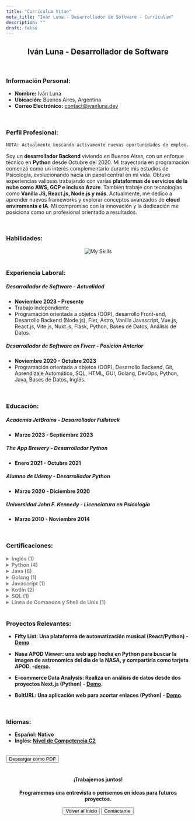 ```yaml
---
title: "Currículum Vitae"
meta_title: "Iván Luna - Desarrollador de Software - Currículum"
description: ""
draft: false
---
```


<div style="text-align: center;">
  <h2>Iván Luna - Desarrollador de Software</h2>
</div>
<br>

### Información Personal:
- **Nombre:** Iván Luna
- **Ubicación:** Buenos Aires, Argentina
- **Correo Electrónico:** [contact@ivanluna.dev](mailto:contact@ivanluna.dev)

<br>

### Perfil Profesional:
  ```bash
NOTA: Actualmente buscando activamente nuevas oportunidades de empleo.
```
Soy un **desarrollador Backend** viviendo en Buenos Aires, con un enfoque técnico en **Python** desde Octubre del 2020. Mi trayectoria en programación comenzó como un interés complementario durante mis estudios de Psicología, evolucionando hacia un papel central en mi vida. Obtuve experiencias valiosas trabajando con varias **plataformas de servicios de la nube como AWS, GCP e incluso Azure**. También trabajé con tecnologías como **Vanilla JS, React.js, Node.js y más**. Actualmente, me dedico a aprender nuevos frameworks y explorar conceptos avanzados de **cloud enviroments e IA**. Mi compromiso con la innovación y la dedicación me posiciona como un profesional orientado a resultados.

<br>

### Habilidades:

<div align="center">  

  <img src="https://skillicons.dev/icons?i=python,flask,django,nodejs,react,astro,vue,mysql,postgres,gcp,azure,vercel,netlify,git,html,js,css,docker&perline=6" alt="My Skills">

</div>

<br>

### Experiencia Laboral:

##### Desarrollador de Software - Actualidad
- **Noviembre 2023 - Presente**
- Trabajo independiente
- Programación orientada a objetos (OOP), desarrollo Front-end, Desarrollo Backend (Node.js), Flet, Astro, Vanilla Javascript, Vue.js, React.js, Vite.js, Nuxt.js, Flask, Python, Bases de Datos, Análisis de Datos.

##### Desarrollador de Software en Fiverr - Posición Anterior
- **Noviembre 2020 - Octubre 2023**
- Programación orientada a objetos (OOP), Desarrollo Backend, Git, Aprendizaje Automático, SQL, HTML, GUI, Golang, DevOps, Python, Java, Bases de Datos, Inglés.

<br>

### Educación:

##### Academia JetBrains - Desarrollador Fullstack
- **Marzo 2023 - Septiembre 2023**

##### The App Brewery - Desarrollador Python
- **Enero 2021 - Octubre 2021**

##### Alumno de Udemy - Desarrollador Python
- **Marzo 2020 - Diciembre 2020**

##### Universidad John F. Kennedy - Licenciatura en Psicología
- **Marzo 2010 - Noviembre 2014**

<br>

### Certificaciones:
<b>
<details>
  <summary style="color: grey;">Inglés (1)</summary>

- C2 Proficiente:  
  - Emitido por: EF International Language Centers  
  - Fecha de Emisión: Septiembre 2023  
  - [Certificado](https://www.efset.org/cert/d4vAsK)
</details>

<details>
  <summary style="color: grey;">Python (4)</summary>

- Python Core  
  - Emitido por: Academia JetBrains  
  - Fecha de Emisión: Agosto 2023  
  - [Certificado](https://hyperskill.org/certificates/51e65420-93f0-40b6-a65c-f7907d22b6af.pdf)

- SQL Con Python  
  - Emitido por: Hyperskill  
  - Fecha de Emisión: Agosto 2023  
  - [Certificado](https://hyperskill.org/certificates/fc57ab6c-889d-40ae-957e-3f74c3338ba2.pdf)

- Introducción a la Ciencia de Datos  
  - Emitido por: Hyperskill  
  - Fecha de Emisión: Julio 2023  
  - [Certificado](https://hyperskill.org/certificates/eab039fb-ab39-40ef-8bdf-272705c1d35d.pdf)

- Introducción a Python  
  - Emitido por: Hyperskill  
  - Fecha de Emisión: Julio 2023  
  - [Certificado](https://hyperskill.org/certificates/99da3922-3555-4b3a-b111-70a02e279d6f.pdf)
</details>

<details>
  <summary style="color: grey;">Java (6)</summary>

- Seguridad de Spring para Desarrolladores Backend en Java  
  - Emitido por: Academia JetBrains  
  - Fecha de Emisión: Septiembre 2023  
  - [Certificado](https://hyperskill.org/certificates/ff20f638-acd5-4f75-8659-c7e21a08735a.pdf) 

- Desarrollador Backend en Java  
  - Emitido por: Academia JetBrains  
  - Fecha de Emisión: Septiembre 2023  
  - [Certificado](https://hyperskill.org/certificates/d430b05a-41d5-4371-9623-adf9206fa496.pdf)  

- Java Core:    
  - Emitido por: Academia JetBrains  
  - Fecha de Emisión: Septiembre 2023  
  - [Certificado](https://hyperskill.org/certificates/5224398c-7dbc-4553-8447-0aced982ead1.pdf)  

- Desarrollador de Aplicaciones de Escritorio en Java  
  - Emitido por: Academia JetBrains  
  - Fecha de Emisión: Septiembre 2023  
  - [Certificado](https://hyperskill.org/certificates/22b5284d-5d34-4fc3-858f-b46a0a1738d9.pdf)

- Desarrollador Java  
  - Emitido por: Academia JetBrains  
  - Fecha de Emisión: Septiembre 2023  
  - [Certificado](https://hyperskill.org/certificates/577ca8b9-bd43-4fea-8983-ae6b3b4823d4.pdf) 

- Introducción a Java  
  - Emitido por: Hyperskill  
  - Fecha de Emisión: Julio 2023  
  - [Certificado](https://hyperskill.org/certificates/7aa60db2-49fe-4e51-afa9-9556530f856c.pdf) 
</details>

<details>
  <summary style="color: grey;">Golang (1)</summary>

- Introducción a Golang  
  - Emitido por: Academia JetBrains  
  - Fecha de Emisión: Agosto 2023  
  - [Certificado](https://hyperskill.org/certificates/0b905758-d367-4ea9-9b57-d0f91f0606bf.pdf)
</details>

<details>
  <summary style="color: grey;">Javascript (1)</summary>

- Introducción a Javascript  
  - Emitido por: Hyperskill  
  - Fecha de Emisión: Julio 2023  
  - [Certificado](https://hyperskill.org/certificates/516dcb3e-e609-4c41-810a-2ed550794c82.pdf)
</details>

<details>
  <summary style="color: grey;">Kotlin (2)</summary>

- Kotlin Core    
  - Emitido por: Academia JetBrains  
  - Fecha de Emisión: Septiembre 2023  
  - [Certificado](https://hyperskill.org/certificates/fee931c2-b7ba-4d78-a0ba-eea5f17e1568.pdf)

- Desarrollador Kotlin  
  - Emitido por: Academia JetBrains  
  - Fecha de Emisión: Septiembre 2023  
  - [Certificado](https://hyperskill.org/certificates/0792f898-83d9-465c-a7ce-eb5df2736d15.pdf)  
</details>

<details>
  <summary style="color: grey;">SQL (1)</summary>

- Introducción a SQL  
  - Emitido por: Hyperskill  
  - Fecha de Emisión: Julio 2023  
  - [Certificado](https://hyperskill.org/certificates/466808f5-58d6-4fa9-b73a-00b3e2d2d898.pdf)
</details>

<details>
  <summary style="color: grey;">Línea de Comandos y Shell de Unix (1)</summary>

- Línea de Comandos y Shell de Unix  
  - Emitido por: Hyperskill  
  - Fecha de Emisión: Agosto 2023  
  - [Certificado](https://hyperskill.org/certificates/5d7dc626-255c-46d3-afc6-288aedf371e6.pdf)
</details>
<b>

<br>

### Proyectos Relevantes:

- Fifty List: Una plataforma de automatización musical (React/Python) - [Demo](https://es.ivanluna.dev/proyectos/post-reactpython-fiftylist)

- Nasa APOD Viewer: una web app hecha en Python para buscar la imagen de astronomíca del dia de la NASA, y compartirla como tarjeta APOD. -[demo](https://es.ivanluna.dev/proyectos/post-nasa-apod-viewer/).

- E-commerce Data Analysis: Realiza un análisis de datos desde dos proyectos Next.js (Python) - [Demo](https://es.ivanluna.dev/proyectos/post-python-ecommerce).

- BoltURL: Una aplicación web para acortar enlaces (Python) - [Demo](https://es.ivanluna.dev/proyectos/post-python-bolturl).

<br>

### Idiomas:
- Español: Nativo
- Inglés: [Nivel de Competencia C2](https://www.efset.org/cert/d4vAsK)

<br>
<div class="flex justify-center">
  <button class="btn btn-primary" onclick="downloadPDF('/pdf/ivan-luna-software-developer-resume-es.pdf', 'ivan-luna-resume.pdf');">Descargar como PDF</button>
</div>

<script>
function downloadPDF(pdfPath, fileName) {
  var link = document.createElement('a');
  link.href = pdfPath;
  link.download = fileName;
  document.body.appendChild(link);
  link.click();
  document.body.removeChild(link);
}
</script>

<div style="text-align: center;">
  <br>
  <h4>¡Trabajemos juntos!</h4>
  <p>Programemos una entrevista o pensemos en ideas para futuros proyectos.</p>
    <div class="flex justify-between">
        <button class="btn btn-primary" onclick="window.location.href='/';">Volver al Inicio</button>
        <button class="btn btn-primary" onclick="window.location.href='/contact';">Contáctame</button>
    </div>
</div>
